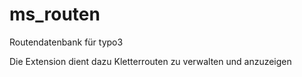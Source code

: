 # ms_routen
Routendatenbank für typo3

Die Extension dient dazu Kletterrouten zu verwalten und anzuzeigen